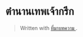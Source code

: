 
ตำนานเทพเจ้ากรีก
===



> Written with [ที่มาบทความ ](https://sites.google.com/site/tamnanthephceakrik/).
<!--stackedit_data:
eyJoaXN0b3J5IjpbLTczNTk4MTc3NF19
-->